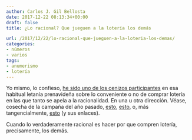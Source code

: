 ```yaml
---
author: Carlos J. Gil Bellosta
date: 2017-12-22 08:13:34+00:00
draft: false
title: ¿Lo racional? Que jueguen a la lotería los demás

url: /2017/12/22/lo-racional-que-jueguen-a-la-loteria-los-demas/
categories:
- números
- varios
tags:
- anumerismo
- lotería
---
```


Yo mismo, lo confieso, [he sido uno de los cenizos participantes](https://www.datanalytics.com/2011/12/22/hoy-dia-del-sorteo-de-la-loteria-de-navidad-no-se-publica-entrada/) en esa habitual letanía prenavideña sobre lo conveniente o no de comprar lotería en las que tanto se apela a la racionalidad. En una u otra dirección. Véase, cosecha de la campaña del año pasado, [esto](https://tsevanrabtan.wordpress.com/2016/12/20/no-compres-loteria-compra-materialismo-y-empiriocriticismo/), [esto](http://todoloqueseaverdad.blogspot.com.es/2016/12/la-racionalidad-de-jugar-la-loteria-o.html?m=1), o, más tangencialmente, [esto](http://nadaesgratis.es/pedro-rey-biel/te-arrepientes-de-haber-jugado-a-la-loteria-podria-ser-peor) (y sus enlaces).

Cuando lo verdaderamente racional es hacer por que compren lotería, precisamente, los demás.